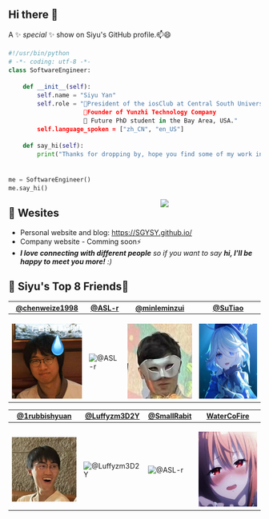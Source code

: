 ## Hi there 👋
A ✨ _special_ ✨ show on Siyu's GitHub profile.📫😄
```python
#!/usr/bin/python
# -*- coding: utf-8 -*-
class SoftwareEngineer:

    def __init__(self):
        self.name = "Siyu Yan"
        self.role = "🌱President of the iosClub at Central South University
                     👯Founder of Yunzhi Technology Company
                     🔭 Future PhD student in the Bay Area, USA."
        self.language_spoken = ["zh_CN", "en_US"]

    def say_hi(self):
        print("Thanks for dropping by, hope you find some of my work interesting.")


me = SoftwareEngineer()
me.say_hi()
```

<img align='right' src='https://user-images.githubusercontent.com/5713670/87202985-820dcb80-c2b6-11ea-9f56-7ec461c497c3.gif' width='200'>

## 📝 Wesites
- Personal website and blog: https://SGYSY.github.io/
- Company website - Comming soon⚡
- <em><b>I love connecting with different people</b> so if you want to say <b>hi, I'll be happy to meet you more!</b> :)</em>

## 🍕 Siyu's Top 8 Friends🍕
[@chenweize1998](https://github.com/chenweize1998) | [@ASL-r](https://github.com/ASL-r) | [@minleminzui](https://github.com/minleminzui) | [@SuTiao](https://github.com/SuTiao?tab=overview&from=2022-12-01&to=2022-12-31)
--- | --- | --- | ---
<br><img src="https://github.com/SGYSY/SGYSY/blob/main/weize.jpg" alt="@chenweize1998" width="150" height="150"> | <br><img src="https://github.com/SGYSY/SGYSY/blob/main/liran.jpg" alt="@ASL-r" width="150" height="150"> | <br><img src="https://github.com/SGYSY/SGYSY/blob/main/yitong.jpg" alt="@Luffyzm3D2Y" width="150" height="150"> | <br><img src="https://github.com/SGYSY/SGYSY/blob/main/haoyang.jpg" alt="@SuTiao" width="150" height="150">

[@1rubbishyuan](https://github.com/1rubbishyuan) | [@Luffyzm3D2Y](https://github.com/Luffyzm3D2Y) | [@SmallRabit](https://github.com/SmallRabit) | [WaterCoFire](https://github.com/WaterCoFire)
--- | --- | --- | ---
<br><img src="https://github.com/SGYSY/SGYSY/blob/main/jiarui150.jpg" alt="@1rubbishyuan" > | <br><img src="https://github.com/SGYSY/SGYSY/blob/main/ziming.jpg" alt="@Luffyzm3D2Y" width="150" height="150"> | <br><img src="https://github.com/SGYSY/SGYSY/blob/main/lixin.png" alt="@ASL-r" width="150" height="150"> | <br><img src="https://github.com/SGYSY/SGYSY/blob/main/jason.jpg" alt="@SuTiao" width="150" height="150">



